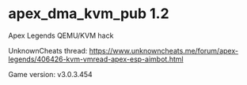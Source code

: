 # apex_dma_kvm_pub 1.2
 Apex Legends QEMU/KVM hack

UnknownCheats thread: https://www.unknowncheats.me/forum/apex-legends/406426-kvm-vmread-apex-esp-aimbot.html

Game version: v3.0.3.454
